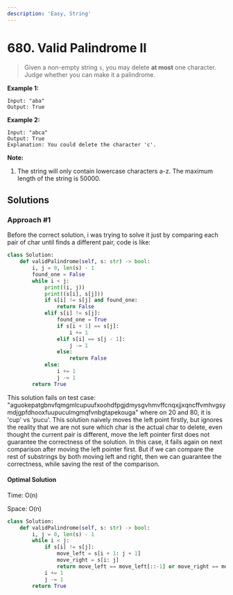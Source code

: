 ```yaml
---
description: 'Easy, String'
---
```


# 680. Valid Palindrome II

> Given a non-empty string `s`, you may delete **at most** one character. Judge whether you can make it a palindrome.

**Example 1:**  


```text
Input: "aba"
Output: True
```

**Example 2:**  


```text
Input: "abca"
Output: True
Explanation: You could delete the character 'c'.
```

**Note:**  


1. The string will only contain lowercase characters a-z. The maximum length of the string is 50000.

## Solutions

### Approach \#1

Before the correct solution, i was trying to solve it just by comparing each pair of char until finds a different pair, code is like:

```python
class Solution:
    def validPalindrome(self, s: str) -> bool:
        i, j = 0, len(s) - 1
        found_one = False
        while i < j:
            print((i, j))
            print((s[i], s[j]))
            if s[i] != s[j] and found_one:
                return False
            elif s[i] != s[j]:
                found_one = True
                if s[i + 1] == s[j]:
                    i += 1
                elif s[i] == s[j - 1]:
                    j -= 1
                else:
                    return False
            else:
                i += 1
                j -= 1
        return True
```

This solution fails on test case: "aguokepatgbnvfqmgmlcupuufxoohdfpgjdmysgvhmvffcnqxjjxqncffvmhvgsymdjgpfdhooxfuupuculmgmqfvnbgtapekouga" where on 20 and 80, it is 'cup' vs 'pucu'. This solution naively moves the left point firstly, but ignores the reality that we are not sure which char is the actual char to delete, even thought the current pair is different, move the left pointer first does not guarantee the correctness of the solution. In this case, it fails again on next comparison after moving the left pointer first. But if we can compare the rest of substrings by both moving left and right, then we can guarantee the correctness, while saving the rest of the comparison.

#### Optimal Solution

Time: O\(n\)

Space: O\(n\)

```python
class Solution:
    def validPalindrome(self, s: str) -> bool:
        i, j = 0, len(s) - 1
        while i < j:
            if s[i] != s[j]:
                move_left = s[i + 1: j + 1]
                move_right = s[i: j]
                return move_left == move_left[::-1] or move_right == move_right[::-1]
            i += 1
            j -= 1
        return True
```





